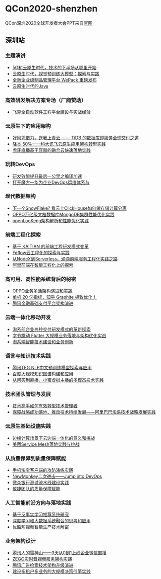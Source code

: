 # QCon2020-shenzhen
QCon深圳2020全球开发者大会PPT来自[官网](https://qcon.infoq.cn/2020/shenzhen)

## 深圳站

### 主题演讲

* [5G和云原生时代，技术的下半场从哪里开始](/keynote/5G和云原生时代技术下半场-林昊.pdf)
* [云原生时代，视觉预训练大模型：探索与实践]()
* [全新企业级制品管理平台 WePack 重磅发布](/keynote/全新企业级制品管理平台wepack重磅发布-张海龙.pdf)
* [云原生时代的Java](/keynote/云原生时代下的Java-周志明.pdf)

### 高效研发解决方案专场（厂商赞助）

* [飞算全自动软件工程平台建设与实战经验](/R&D-solutions/飞算全自动软件工程平台.pdf)

### 云原生下的应用架构

* [好风凭借力，送我上青云 —— TiDB 的数据库即服务全球交付之道](/app-architecture/tidb的数据库即服务全球交付之道.pdf)
* [降本 50%——科大讯飞云原生应用架构转型实践](/app-architecture/科大讯飞云原生应用架构转型实践-吴义平.pdf)
* [虎牙直播基于容器的融合云快速落地实践](/app-architecture/虎牙直播基于容器的融合云快速落地实践-王兴刚.pdf)

### 玩转DevOps

* [研发效能提升最后一公里之编译加速]()
* [打开魔方—华为企业DevOps运维体系与]()

### 现代数据架构

* [下一个SnowFlake? 看云上ClickHouse如何做存储计算分离]()
* [OPPO万亿级文档数据库MongoDB集群性能优化实践]()
* [openLooKeng架构解析和性能优化实践]()

### 前端工程化探索

* [基于 KAITIAN 的前端工程研发模式变革]()
* [Feflow云工程化的探索与实践]()
* [从NodeX到Serverless，滴滴前端服务工程化实践之路]()
* [阿里前端在智能工程化上的探索]()

### 高可用、高性能系统背后的秘密

* [OPPO业务多活架构演进和实践]()
* [单机 20 亿指标，知乎 Graphite 极致优化！]()
* [腾讯金融基础支付平台架构演进]()

### 云端一体化移动开发

* [淘系前台业务秒交付研发模式的革新探索]()
* [字节跳动 Flutter 大规模业务落地与架构优化实战]()
* [淘系端智能技术建设和业务创新]()

### 语言与知识技术实践

* [腾讯TEG NLP中文预训练模型探索与应用]()
* [百度大规模知识图谱构建和应用]()
* [从问答到直播，小蜜虚拟主播的多模态技术实践]()

### 技术团队管理与发展

* [技术高手如何有效转型技术管理者]()
* [保障战略成功落地、推动技术持续发展——阿里巴巴淘系技术战略发展实践]()

### 云原生基础设施实践

* [边缘计算场景下云边端一体化的意义和挑战]()
* [美团Service Mesh落地实践与挑战]()

### 从质量保障到质量保障赋能

* [手机淘宝客户端的攻防演练实践]()
* [NewMonkey二次进击——Jump into DevOps]()
* [微众银行测试流水线建设实践]()
* [敏捷团队的质量保障赋能]()

### 人工智能前沿方向与落地实践

* [基于反事实学习推荐系统研究]()
* [深度学习和大数据系统融合的思考和应用]()
* [优酷短视频智能生产技术解密]()

### 业务架构设计

* [腾讯人的雷神山——3天从0到1上线企业微信直播]()
* [ZEGO实时音视频服务架构实践]()
* [腾讯广告检索技术架构升级演进]()
* [建设多租户多业务的大规模决策引擎实践]()
